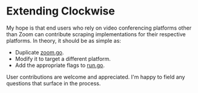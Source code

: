 # Extending Clockwise

My hope is that end users who rely on video conferencing platforms other than
Zoom can contribute scraping implementations for their respective platforms. In
theory, it should be as simple as:
- Duplicate [zoom.go](zoom.go). 
- Modify it to target a different platform. 
- Add the appropriate flags to [run.go](../../cmd/run.go).

User contributions are welcome and appreciated. I'm happy to field any questions
that surface in the process.